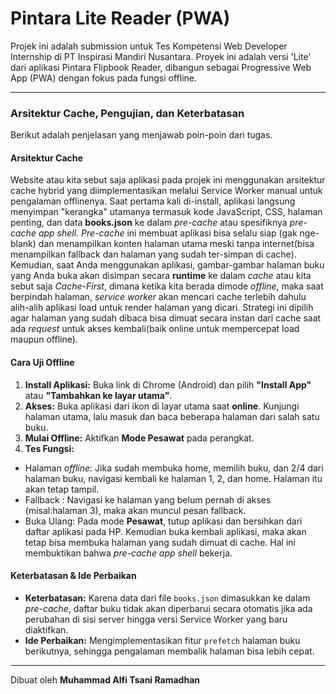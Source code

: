 # Pintara Lite Reader (PWA)

Projek ini adalah submission untuk Tes Kompetensi Web Developer Internship di PT Inspirasi Mandiri Nusantara. Proyek ini adalah versi 'Lite' dari aplikasi Pintara Flipbook Reader, dibangun sebagai Progressive Web App (PWA) dengan fokus pada fungsi offline.

---

### **Arsitektur Cache, Pengujian, dan Keterbatasan**

Berikut adalah penjelasan yang menjawab poin-poin dari tugas.

#### **Arsitektur Cache**

Website atau kita sebut saja aplikasi pada projek ini menggunakan arsitektur cache hybrid yang diimplementasikan melalui Service Worker manual untuk pengalaman offlinenya. Saat pertama kali di-install, aplikasi langsung menyimpan "kerangka" utamanya termasuk kode JavaScript, CSS, halaman penting, dan data **books.json** ke dalam *pre-cache* atau spesifiknya *pre-cache app shell*. *Pre-cache* ini membuat aplikasi bisa selalu siap (gak nge-blank) dan menampilkan konten halaman utama meski tanpa internet(bisa menampilkan fallback dan halaman yang sudah ter-simpan di cache). Kemudian, saat Anda menggunakan aplikasi, gambar-gambar halaman buku yang Anda buka akan disimpan secara **runtime** ke dalam *cache* atau kita sebut saja *Cache-First*, dimana ketika kita berada dimode *offline*, maka saat berpindah halaman, *service worker* akan mencari cache terlebih dahulu alih-alih aplikasi load untuk render halaman yang dicari. Strategi ini dipilih agar halaman yang sudah dibaca bisa dimuat secara instan dari cache saat ada *request* untuk akses kembali(baik online untuk mempercepat load maupun offline).

#### **Cara Uji Offline**

1.  **Install Aplikasi:** Buka link di Chrome (Android) dan pilih **"Install App"** atau **"Tambahkan ke layar utama"**.
2.  **Akses:** Buka aplikasi dari ikon di layar utama saat **online**. Kunjungi halaman utama, lalu masuk dan baca beberapa halaman dari salah satu buku.
3.  **Mulai Offline:** Aktifkan **Mode Pesawat** pada perangkat.
4.  **Tes Fungsi:**

   * Halaman *offline*: Jika sudah membuka home, memilih buku, dan 2/4 dari halaman buku, navigasi kembali ke halaman 1, 2, dan home. Halaman itu akan tetap tampil.
   * Fallback : Navigasi ke halaman yang belum pernah di akses (misal:halaman 3), maka akan muncul pesan fallback.
   * Buka Ulang: Pada mode **Pesawat**, tutup aplikasi dan bersihkan dari daftar aplikasi pada HP. Kemudian buka kembali aplikasi, maka akan tetap bisa membuka halaman yang sudah dimuat di cache. Hal ini membuktikan bahwa *pre-cache app shell* bekerja.
        
#### **Keterbatasan & Ide Perbaikan**

* **Keterbatasan:** Karena data dari file `books.json` dimasukkan ke dalam *pre-cache*, daftar buku tidak akan diperbarui secara otomatis jika ada perubahan di sisi server hingga versi Service Worker yang baru diaktifkan.
* **Ide Perbaikan:** Mengimplementasikan fitur `prefetch` halaman buku berikutnya, sehingga pengalaman membalik halaman bisa lebih cepat.

---
Dibuat oleh **Muhammad Alfi Tsani Ramadhan**
